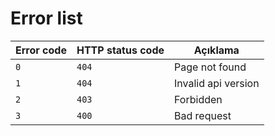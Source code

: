 # Error list

| Error code | HTTP status code | Açıklama            |
| ---------- | ---------------- | ------------------- |
| `0`        | `404`            | Page not found      |
| `1`        | `404`            | Invalid api version |
| `2`        | `403`            | Forbidden           |
| `3`        | `400`            | Bad request         |
